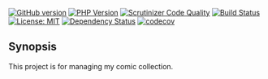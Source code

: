 [![GitHub version](https://badge.fury.io/gh/CrazyDevil%2Fcomicsdb.svg)](https://badge.fury.io/gh/CrazyDevil%2Fcomicsdb) [![PHP Version](https://img.shields.io/badge/PHP-v7.0-blue.svg)](https://img.shields.io/badge/PHP-v7.0-blue.svg) [![Scrutinizer Code Quality](https://scrutinizer-ci.com/g/CrazyDevil/comicsdb/badges/quality-score.png?b=develop)](https://scrutinizer-ci.com/g/CrazyDevil/comicsdb/?branch=develop) [![Build Status](https://travis-ci.org/CrazyDevil/comicsdb.svg?branch=develop)](https://travis-ci.org/CrazyDevil/comicsdb) [![License: MIT](https://img.shields.io/badge/License-MIT-yellow.svg)](https://opensource.org/licenses/MIT) [![Dependency Status](https://www.versioneye.com/user/projects/59155078a786140048c81ced/badge.svg?style=flat-square)](https://www.versioneye.com/user/projects/59155078a786140048c81ced) [![codecov](https://codecov.io/gh/CrazyDevil/comicsdb/branch/master/graph/badge.svg)](https://codecov.io/gh/CrazyDevil/comicsdb)

## Synopsis

This project is for managing my comic collection.
